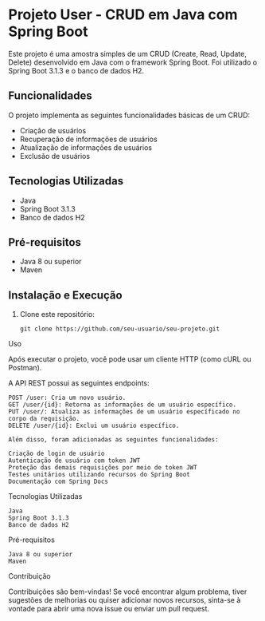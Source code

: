 # Projeto User - CRUD em Java com Spring Boot

Este projeto é uma amostra simples de um CRUD (Create, Read, Update, Delete) desenvolvido em Java com o framework Spring Boot. Foi utilizado o Spring Boot 3.1.3 e o banco de dados H2.

## Funcionalidades

O projeto implementa as seguintes funcionalidades básicas de um CRUD:

- Criação de usuários
- Recuperação de informações de usuários
- Atualização de informações de usuários
- Exclusão de usuários

## Tecnologias Utilizadas

- Java
- Spring Boot 3.1.3
- Banco de dados H2

## Pré-requisitos

- Java 8 ou superior
- Maven

## Instalação e Execução

1. Clone este repositório:

   ```shell
   git clone https://github.com/seu-usuario/seu-projeto.git

Uso

Após executar o projeto, você pode usar um cliente HTTP (como cURL ou Postman).

A API REST possui as seguintes endpoints:

    POST /user: Cria um novo usuário.
    GET /user/{id}: Retorna as informações de um usuário específico.
    PUT /user/: Atualiza as informações de um usuário específicado no corpo da requisição.
    DELETE /user/{id}: Exclui um usuário específico.

    Além disso, foram adicionadas as seguintes funcionalidades:

    Criação de login de usuário
    Autenticação de usuário com token JWT
    Proteção das demais requisições por meio de token JWT
    Testes unitários utilizando recursos do Spring Boot
    Documentação com Spring Docs

Tecnologias Utilizadas

    Java
    Spring Boot 3.1.3
    Banco de dados H2

Pré-requisitos

    Java 8 ou superior
    Maven

Contribuição

Contribuições são bem-vindas! Se você encontrar algum problema, tiver sugestões de melhorias ou quiser adicionar novos recursos, sinta-se à vontade para abrir uma nova issue ou enviar um pull request.
